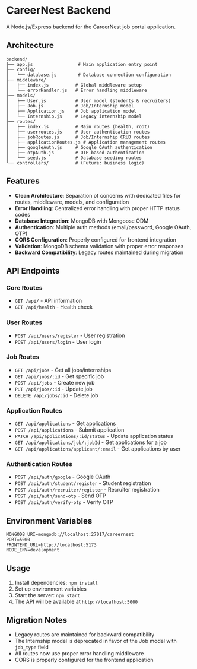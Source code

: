 # CareerNest Backend

A Node.js/Express backend for the CareerNest job portal application.

## Architecture

```
backend/
├── app.js                 # Main application entry point
├── config/
│   └── database.js        # Database connection configuration
├── middleware/
│   ├── index.js          # Global middleware setup
│   └── errorHandler.js   # Error handling middleware
├── models/
│   ├── User.js           # User model (students & recruiters)
│   ├── Job.js            # Job/Internship model
│   ├── Application.js    # Job application model
│   └── Internship.js     # Legacy internship model
├── routes/
│   ├── index.js          # Main routes (health, root)
│   ├── userroutes.js     # User authentication routes
│   ├── jobRoutes.js      # Job/Internship CRUD routes
│   ├── applicationRoutes.js # Application management routes
│   ├── googleAuth.js     # Google OAuth authentication
│   ├── otpAuth.js        # OTP-based authentication
│   └── seed.js           # Database seeding routes
└── controllers/          # (Future: business logic)
```

## Features

- **Clean Architecture**: Separation of concerns with dedicated files for routes, middleware, models, and configuration
- **Error Handling**: Centralized error handling with proper HTTP status codes
- **Database Integration**: MongoDB with Mongoose ODM
- **Authentication**: Multiple auth methods (email/password, Google OAuth, OTP)
- **CORS Configuration**: Properly configured for frontend integration
- **Validation**: MongoDB schema validation with proper error responses
- **Backward Compatibility**: Legacy routes maintained during migration

## API Endpoints

### Core Routes

- `GET /api/` - API information
- `GET /api/health` - Health check

### User Routes

- `POST /api/users/register` - User registration
- `POST /api/users/login` - User login

### Job Routes

- `GET /api/jobs` - Get all jobs/internships
- `GET /api/jobs/:id` - Get specific job
- `POST /api/jobs` - Create new job
- `PUT /api/jobs/:id` - Update job
- `DELETE /api/jobs/:id` - Delete job

### Application Routes

- `GET /api/applications` - Get applications
- `POST /api/applications` - Submit application
- `PATCH /api/applications/:id/status` - Update application status
- `GET /api/applications/job/:jobId` - Get applications for a job
- `GET /api/applications/applicant/:email` - Get applications by user

### Authentication Routes

- `POST /api/auth/google` - Google OAuth
- `POST /api/auth/student/register` - Student registration
- `POST /api/auth/recruiter/register` - Recruiter registration
- `POST /api/auth/send-otp` - Send OTP
- `POST /api/auth/verify-otp` - Verify OTP

## Environment Variables

```env
MONGODB_URI=mongodb://localhost:27017/careernest
PORT=5000
FRONTEND_URL=http://localhost:5173
NODE_ENV=development
```

## Usage

1. Install dependencies: `npm install`
2. Set up environment variables
3. Start the server: `npm start`
4. The API will be available at `http://localhost:5000`

## Migration Notes

- Legacy routes are maintained for backward compatibility
- The Internship model is deprecated in favor of the Job model with `job_type` field
- All routes now use proper error handling middleware
- CORS is properly configured for the frontend application
